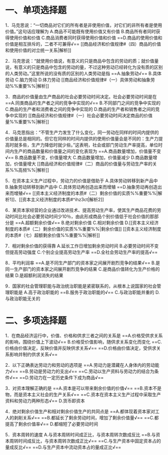 # 一、单项选择题
1．马克思说：“一切商品对它们的所有者是非使用价值，对它们的非所有者是使用价值。”这句话应理解为
A.商品不可能既有使用价值又有价值
B.商品所有者同时获得使用价值和价值
C.商品消费者同时获得使用价值和价值
==D.商品的使用价值和价值是相互排斥的，二者不可兼得√==
[[商品经济和价值规律#（四）商品的价值和使用价值的对立统一关系|解析]]

2．马克思说：“就使用价值说，有意义的只是商品中包含的劳动的质；就价值量说，有意义的只是商品中包含的劳动的量，不过这种劳动已经转化为没有质的区别的人类劳动。”这里所说的没有质的区别的人类劳动是指
==A.抽象劳动√==
B.具体劳动
C.脑力劳动
D.体力劳动 
[[商品经济和价值规律#（一）具体劳动和抽象劳动%%重要%%|解析]]

3．商品的价值量由生产商品的社会必要劳动时间决定。社会必要劳动时间是在
==A.同类商品的生产者之间的竞争中实现的√==
B.不同部门之间的竞争中实现的
C.商品的生产者和消费者之间的竞争中实现的
D.商品的生产者和销售者之间的竞争中实现的
[[商品经济和价值规律#（一）社会必要劳动时间决定商品的价值量%%重要%%|解析]]

4．马克思指出：“不管生产力发生了什么变化，同一劳动在同样的时间内提供的价值量总是相同的。但它在同样的时间内提供的使用价值量会是不同的：生产力提高时就多些，生产力降低时就少些。”这表明，社会或部门劳动生产率提高，单位时间内生产的商品数量和价值量之间的变化表现为
==A.商品数量增加，价值量不变√==
B.商品数量不变，价值量增大
C.商品数量增加，价值量减少
D.商品数量增加，价值量增大
[[商品经济和价值规律#（二）商品的价值量与劳动生产率的关系%%高频%%|解析]]

5．在资本主义生产过程中，劳动力的价值是借助于
A.具体劳动转移到新产品中
B.抽象劳动转移到新产品中
C.具体劳动再创造出来而增殖
==D.抽象劳动再创造出来而增殖√==
[[资本主义经济制度的本质#（二）剩余价值的实质%%重要%%|解析1]]、[[资本主义经济制度的本质#^ihz3ct|解析2]]

6．某资本家经营的企业通过改进技术、提高劳动生产率，使其生产商品花费的劳动时间比社会必要劳动时间少10％，由此形成商品个别价值低于社会价值的那部分是
==A.超额剩余价值√==
B.绝对剩余价值
C.相对剩余价值
D.[[资本主义经济制度的本质#（二）剩余价值的实质%%重要%%|剩余价值]]
[[资本主义经济制度的本质#（七）超额剩余价值%%重要%%|解析]]

7．相对剩余价值的获得靠
A.延长工作日增加剩余劳动时间
B.必要劳动时间不变但提高劳动强度
C.个别企业提高劳动生产率
==D.全社会劳动生产率的提高√==

8．平均利润率
==A.是不同生产部门的资本家之间展开剧烈竞争的结果√==
B.是同一生产部门的资本家之间展开剧烈竞争的结果
C.是商品价值转化为生产价格的结果
D.是超额利润消失的结果

9．国家的社会管理职能与政治统治职能是紧密联系的，从根本上说国家的社会管理职能是
A.高于政治职能的
==B.服务于政治职能的√==
C.与政治职能并重的
D.与政治职能无关的
# 二、多项选择题
1．在商品经济运行中，价值、价格和供求三者之间的关系是
==A.价格受供求关系的影响，围绕价值上下波动√==
B.价格受价值影响，随供求关系变化而变化
==C.价格由价值决定，反映价值并反映供求关系√==
==D.价格由价值决定，受供求关系影响并制约供求关系√==

2．以下正确表达劳动力和劳动的选项是
==A.劳动力是潜藏在人身体内的劳动能力√==
==B.劳动是劳动力的支出√==
==C.劳动以生产资料与劳动力的结合为条件√==
==D.劳动力在一定历史条件下成为商品√==

3．对资本理解正确的是
==A.资本是可以带来剩余价值的价值√==
==B.资本不是物，而是资本主义社会的生产关系√==
==C.资本在资本主义生产过程中采取生产资料和劳动力两种形态√==
D.货币即资本

4．绝对剩余价值生产和相对剩余价值生产的共同点是
==A.都体现着资本家对工人的剥削关系√==
==B.都延长了剩余劳动时间，增加了剩余价值量√==
==C.都提高了剩余价值率√==
D.都缩短了必要劳动时间

5．资本周转的速度
A.与资本周转时间成正比，与资本周转次数成反比
==B.与资本周转时间成反比，与资本周转次数成正比√==
==C.与生产资本中固定资本占的量成反比√==
==D.与生产资本中流动资本占的量成正比√==